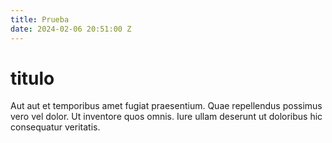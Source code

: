 ```yaml
---
title: Prueba
date: 2024-02-06 20:51:00 Z
---
```


# titulo

Aut aut et temporibus amet fugiat praesentium. Quae repellendus possimus vero vel dolor. Ut inventore quos omnis. Iure ullam deserunt ut doloribus hic consequatur veritatis.
